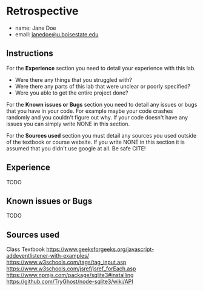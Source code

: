 # Retrospective

- name: Jane Doe
- email: janedoe@u.boisestate.edu

## Instructions

For the **Experience** section you need to detail your experience with this lab. 

- Were there any things that you struggled with? 
- Were there any parts of this lab that were unclear or poorly specified? 
- Were you able to get the entire project done?

For the **Known issues or Bugs** section you need to detail any issues or bugs that you have in your
code. For example maybe your code crashes randomly and you couldn't figure out why. If your code
doesn't have any issues you can simply write NONE in this section.

For the **Sources used** section you must detail any sources you used outside of the textbook or
course website. If you write NONE in this section it is assumed that you didn't use google at all.
Be safe CITE!

## Experience

TODO

## Known issues or Bugs

TODO

## Sources used

Class Textbook
https://www.geeksforgeeks.org/javascript-addeventlistener-with-examples/
https://www.w3schools.com/tags/tag_input.asp
https://www.w3schools.com/jsref/jsref_forEach.asp
https://www.npmjs.com/package/sqlite3#installing
https://github.com/TryGhost/node-sqlite3/wiki/API

